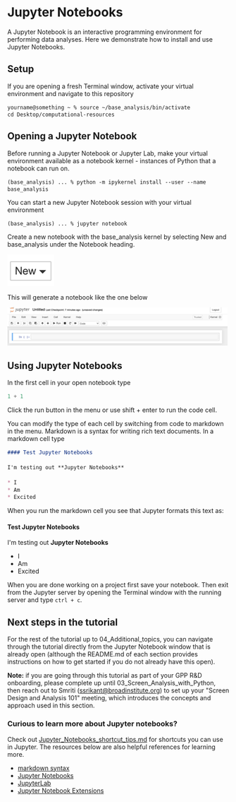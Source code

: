 # Jupyter Notebooks

A Jupyter Notebook is an interactive programming environment for performing data analyses. Here we demonstrate how 
to install and use Jupyter Notebooks.

## Setup

If you are opening a fresh Terminal window, activate your virtual environment and navigate to this repository

```shell
yourname@something ~ % source ~/base_analysis/bin/activate
cd Desktop/computational-resources
```

## Opening a Jupyter Notebook

Before running a Jupyter Notebook or Jupyter Lab, make your virtual environment available as a notebook kernel - instances of Python that a notebook can run on.

```shell
(base_analysis) ... % python -m ipykernel install --user --name base_analysis
```

You can start a new Jupyter Notebook session with your virtual environment

```shell
(base_analysis) ... % jupyter notebook
```

Create a new notebook with the base_analysis kernel by selecting New and base_analysis under the Notebook heading.

<img src="images/new.png" alt="New" width="106"/>

This will generate a notebook like the one below

<img src="images/jupyter_notebook.png" alt="Notebook" width="500"/>


## Using Jupyter Notebooks

In the first cell in your open notebook type

```python
1 + 1
```

Click the run button in the menu or use shift + enter to run the code cell.

You can modify the type of each cell by switching from code to markdown in the menu.
Markdown is a syntax for writing rich text documents. In a markdown cell type

```markdown
#### Test Jupyter Notebooks

I'm testing out **Jupyter Notebooks**

* I 
* Am
* Excited
```

When you run the markdown cell you see that Jupyter formats this text as:

#### Test Jupyter Notebooks

I'm testing out **Jupyter Notebooks**

* I 
* Am
* Excited

When you are done working on a project first save your notebook. 
Then exit from the Jupyter server by opening the Terminal window with the running server and type `ctrl + c`.

## Next steps in the tutorial

For the rest of the tutorial up to 04_Additional_topics, you can navigate through the tutorial directly from the Jupyter Notebook window that is already open (although the README.md of each section provides instructions on how to get started if you do not already have this open). 

**Note:** if you are going through this tutorial as part of your GPP R&D onboarding, please complete up until 03_Screen_Analysis_with_Python, then reach out to Smriti (ssrikant@broadinstitute.org) to set up your "Screen Design and Analysis 101" meeting, which introduces the concepts and approach used in this section. 

### Curious to learn more about Jupyter notebooks? 

Check out [Jupyter_Notebooks_shortcut_tips.md](Jupyter_Notebooks_shortcut_tips.md) for shortcuts you can use in Jupyter. 
The resources below are also helpful references for learning more.

* [markdown syntax](https://www.markdownguide.org/basic-syntax/)
* [Jupyter Notebooks](https://jupyter-notebook.readthedocs.io/en/latest/index.html)
* [JupyterLab](https://jupyterlab.readthedocs.io/en/stable/)
* [Jupyter Notebook Extensions](https://jupyter-contrib-nbextensions.readthedocs.io/en/latest/)
